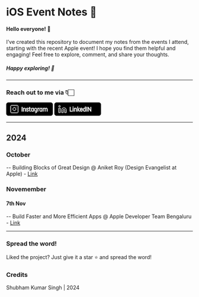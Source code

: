 # iOS Event Notes 🎉 

#### Hello everyone! 👋 

I’ve created this repository to document my notes from the events I attend, starting with the recent Apple event!
I hope you find them helpful and engaging! Feel free to explore, comment, and share your thoughts.

#####  Happy exploring! 🚀

---

### Reach out to me via 👇🏻

[![Instagram](https://raw.githubusercontent.com/Shubham0812/SearchX/master/insta.png)](https://www.instagram.com/shubham_iosdev/) [![Linkedin](https://raw.githubusercontent.com/Shubham0812/SearchX/master/linkedIn.png)](https://www.linkedin.com/in/shubham0812/)

---

## 2024

### October

-- Building Blocks of Great Design @ Aniket Roy (Design Evangelist at Apple) - [Link](https://github.com/Shubham0812/iOS-Event-Notes/blob/main/2024/%5B18-OCT%5D-Building-Blocks-of-Great-Design.md)


### Novemember

#### 7th Nov
-- Build Faster and More Efficient Apps @ Apple Developer Team Bengaluru - [Link](https://github.com/Shubham0812/iOS-Event-Notes/blob/main/2024/%5B7-NOV%5D-Build-Faster-And-More-Efficient-Apps.md)




---
### Spread the word!
Liked the project? Just give it a star ⭐️ and spread the word!

### Credits
Shubham Kumar Singh | 2024




